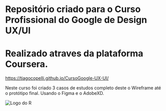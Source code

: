 
# Repositório criado para o Curso Profissional do Google de Design UX/UI 
# Realizado atraves da plataforma Coursera.

<https://tiagocopelli.github.io/CursoGoogle-UX-UI/>

Neste curso foi criado 3 casos de estudos completo 
deste o Wireframe até o protótipo final.
Usando o Figma e o AdobeXD.

![Logo do R](img/portfolio/foto.jpg)

